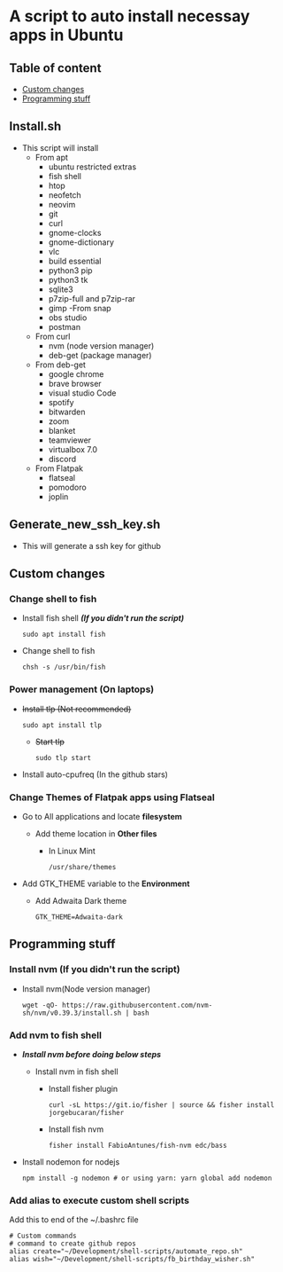 # A script to auto install necessay apps in Ubuntu

## Table of content
* [Custom changes](#custom-changes)
* [Programming stuff](#programming-stuff)


## Install.sh 
  - This script will install 
    - From apt
      - ubuntu restricted extras
      - fish shell
      - htop
      - neofetch
      - neovim
      - git
      - curl
      - gnome-clocks
      - gnome-dictionary
      - vlc
      - build essential
      - python3 pip
      - python3 tk
      - sqlite3
      - p7zip-full and p7zip-rar
      - gimp
    -From snap
      - obs studio
      - postman
    - From curl
      - nvm (node version manager)
      - deb-get (package manager)  
     - From deb-get
        - google chrome
        - brave browser
        - visual studio Code
        - spotify
        - bitwarden
        - zoom
        - blanket
        - teamviewer
        - virtualbox 7.0
        - discord
     - From Flatpak
        - flatseal
        - pomodoro
        - joplin

## Generate_new_ssh_key.sh
  - This will generate a ssh key for github
    
## Custom changes

### Change shell to fish
  
  - Install fish shell ***(If you didn't run the script)***
      ```
      sudo apt install fish
      ```
      
  - Change shell to fish
      ```
      chsh -s /usr/bin/fish
      ```
   
### Power management (On laptops)
  
  - ~~Install tlp (Not recommended)~~
    ```
    sudo apt install tlp
    ```
  
    - ~~Start tlp~~
      ```
      sudo tlp start
      ```
  - Install auto-cpufreq  (In the github stars)

    
### Change Themes of Flatpak apps using Flatseal 

  - Go to All applications and locate **filesystem**
    
    - Add theme location in **Other files**
    
      - In Linux Mint
        ```
        /usr/share/themes
        ```
  
  - Add GTK_THEME variable to the **Environment**
    
    - Add Adwaita Dark theme
      ```
      GTK_THEME=Adwaita-dark
      ```

## Programming stuff

### Install nvm (If you didn't run the script)

  - Install nvm(Node version manager)
    ```
    wget -qO- https://raw.githubusercontent.com/nvm-sh/nvm/v0.39.3/install.sh | bash  
    ```

### Add nvm to fish shell
  - ***Install nvm before doing below steps***
    
    - Install nvm in fish shell
      
      - Install fisher plugin
        ```
        curl -sL https://git.io/fisher | source && fisher install jorgebucaran/fisher
        ```
      - Install fish nvm
        ```
        fisher install FabioAntunes/fish-nvm edc/bass
        ```
 - Install nodemon for nodejs
   ```
   npm install -g nodemon # or using yarn: yarn global add nodemon
   ```
   
### Add alias to execute custom shell scripts
   Add this to end of the ~/.bashrc file
   ```
   # Custom commands
   # command to create github repos
   alias create="~/Development/shell-scripts/automate_repo.sh"
   alias wish="~/Development/shell-scripts/fb_birthday_wisher.sh"
   ```
